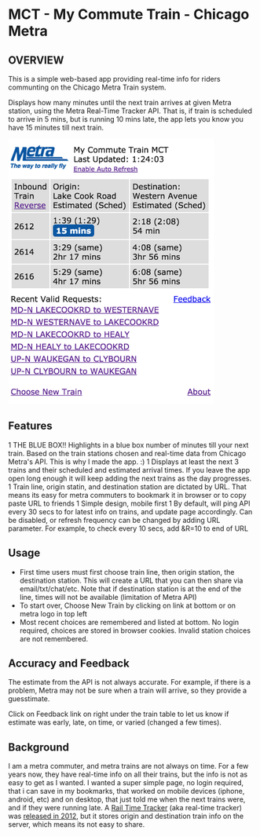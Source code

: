 # MCT - My Commute Train - Chicago Metra

## OVERVIEW

This is a simple web-based app providing real-time info for riders communting on the Chicago Metra Train system.

Displays how many minutes until the next train arrives at given Metra station, using the Metra Real-Time Tracker API.  That is, if train is scheduled to arrive in 5 mins, but is running 10 mins late, the app lets you know you have 15 minutes till next train.

<img alt="Train 10 mins late, arrives in 15 mins" src="https://github.com/chadn/mct/blob/master/images/mct-2015-04-25.png" width="419" height="541">

## Features

1 THE BLUE BOX!! Highlights in a blue box number of minutes till your next train. Based on the train stations chosen and real-time data from Chicago Metra's API. This is why I made the app. :)
1 Displays at least the next 3 trains and their scheduled and estimated arrival times.  If you leave the app open long enough it will keep adding the next trains as the day progresses.  
1 Train line, origin statin, and destination station are dictated by URL.  That means its easy for metra commuters to bookmark it in browser or to copy paste URL to friends
1 Simple design, mobile first
1 By default, will ping API every 30 secs to for latest info on trains, and update page accordingly.  Can be disabled, or refresh frequency can be changed by adding URL parameter.  For example, to check every 10 secs, add &R=10 to end of URL

## Usage

- First time users must first choose train line, then origin station, the destination station.  This will create a URL that you can then share via email/txt/chat/etc.  Note that if destination station is at the end of the line, times will not be available (limitation of Metra API)
- To start over, Choose New Train by clicking on link at bottom or on metra logo in top left
- Most recent choices are remembered and listed at bottom.  No login required, choices are stored in browser cookies.  Invalid station choices are not remembered.

## Accuracy and Feedback

The estimate from the API is not always accurate. For example, if there is a problem, Metra may not be sure when a train will arrive, so they provide a guesstimate.  

Click on Feedback link on right under the train table to let us know if estimate was early, late, on time, or varied (changed a few times).  

## Background

I am a metra commuter, and metra trains are not always on time.  For a few years now, they have real-time info on all their trains, but the info is not as easy to get as I wanted.  I wanted a super simple page, no login required, that i can save in my bookmarks, that worked on mobile devices (iphone, android, etc) and on desktop, that just told me when the next trains were, and if they were running late.  A [Rail Time Tracker](http://metrarail.com/metra/wap/en/home/RailTimeTracker.html) (aka real-time tracker) was [released in 2012](http://metrarail.com/metra/en/home/utility_landing/newsroom/newsroom_archive/2012NewsroomArchive/_rail-time_trackerdebutsmajornewenhancementtometrawebsite.html), but it stores origin and destination train info on the server, which means its not easy to share.

